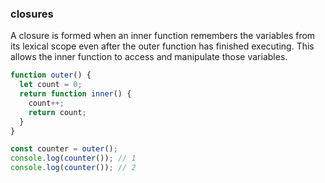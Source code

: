 ### closures

A closure is formed when an inner function remembers the variables from its lexical scope even after the outer function has finished executing. This allows the inner function to access and manipulate those variables.

```js
function outer() {
  let count = 0;
  return function inner() {
    count++;
    return count;
  }
}

const counter = outer();
console.log(counter()); // 1
console.log(counter()); // 2
```